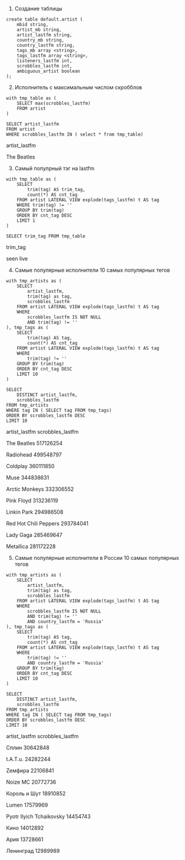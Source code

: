 1. Создание таблицы
```
create table default.artist (
    mbid string,
    artist_mb string,
    artist_lastfm string,
    country_mb string,
    country_lastfm string,
    tags_mb array <string>,
    tags_lastfm array <string>,
    listeners_lastfm int,
    scrobbles_lastfm int,
    ambiguous_artist boolean
);
```
2. Исполнитель с максимальным числом скробблов
```
with tmp_table as (
    SELECT max(scrobbles_lastfm)
    FROM artist
)

SELECT artist_lastfm
FROM artist
WHERE scrobbles_lastfm IN ( select * from tmp_table)
```
artist_lastfm

The Beatles

3. Самый популрный тэг на lastfm
```
with tmp_table as (
    SELECT
        trim(tag) AS trim_tag,
        count(*) AS cnt_tag
    FROM artist LATERAL VIEW explode(tags_lastfm) t AS tag
    WHERE trim(tag) != ''
    GROUP BY trim(tag)
    ORDER BY cnt_tag DESC
    LIMIT 1
)

SELECT trim_tag FROM tmp_table
```
trim_tag

seen live

4. Самые популярные исполнители 10 самых популярных тегов
```
with tmp_artists as (
    SELECT
        artist_lastfm,
        trim(tag) as tag,
        scrobbles_lastfm
    FROM artist LATERAL VIEW explode(tags_lastfm) t AS tag
    WHERE
        scrobbles_lastfm IS NOT NULL
        AND trim(tag) != ''
), tmp_tags as (
    SELECT
        trim(tag) AS tag,
        count(*) AS cnt_tag
    FROM artist LATERAL VIEW explode(tags_lastfm) t AS tag
    WHERE
        trim(tag) != ''
    GROUP BY trim(tag)
    ORDER BY cnt_tag DESC
    LIMIT 10
)

SELECT
    DISTINCT artist_lastfm,
    scrobbles_lastfm
FROM tmp_artists
WHERE tag IN ( SELECT tag FROM tmp_tags)
ORDER BY scrobbles_lastfm DESC
LIMIT 10
```
artist_lastfm	scrobbles_lastfm

The Beatles	517126254

Radiohead	499548797

Coldplay	360111850

Muse	344838631

Arctic Monkeys	332306552

Pink Floyd	313236119

Linkin Park	294986508

Red Hot Chili Peppers	293784041

Lady Gaga	285469647

Metallica	281172228

5. Самые популярные исполнители в России 10 самых популярных тегов 
```
with tmp_artists as (
    SELECT
        artist_lastfm,
        trim(tag) as tag,
        scrobbles_lastfm
    FROM artist LATERAL VIEW explode(tags_lastfm) t AS tag
    WHERE
        scrobbles_lastfm IS NOT NULL
        AND trim(tag) != ''
        AND country_lastfm = 'Russia'
), tmp_tags as (
    SELECT
        trim(tag) AS tag,
        count(*) AS cnt_tag
    FROM artist LATERAL VIEW explode(tags_lastfm) t AS tag
    WHERE
        trim(tag) != '' 
        AND country_lastfm = 'Russia'
    GROUP BY trim(tag)
    ORDER BY cnt_tag DESC
    LIMIT 10
)

SELECT
    DISTINCT artist_lastfm,
    scrobbles_lastfm
FROM tmp_artists
WHERE tag IN ( SELECT tag FROM tmp_tags)
ORDER BY scrobbles_lastfm DESC
LIMIT 10
```
artist_lastfm	scrobbles_lastfm

Сплин	30642848

t.A.T.u.	24282244

Zемфира	22106841

Noize MC	20772736

Король и Шут	18910852

Lumen	17579969

Pyotr Ilyich Tchaikovsky	14454743

Кино	14012892

Ария	13728661

Ленинград	12989989

